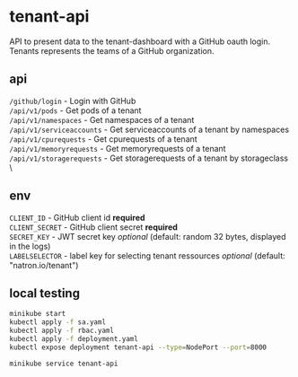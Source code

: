 # tenant-api
API to present data to the tenant-dashboard with a GitHub oauth login.
Tenants represents the teams of a GitHub organization.

## api
`/github/login` - Login with GitHub \
`/api/v1/pods` - Get pods of a tenant \
`/api/v1/namespaces` - Get namespaces of a tenant \
`/api/v1/serviceaccounts` - Get serviceaccounts of a tenant by namespaces \
`/api/v1/cpurequests` - Get cpurequests of a tenant \
`/api/v1/memoryrequests` - Get memoryrequests of a tenant \
`/api/v1/storagerequests` - Get storagerequests of a tenant by storageclass \

## env
`CLIENT_ID` - GitHub client id **required** \
`CLIENT_SECRET` - GitHub client secret **required** \
`SECRET_KEY` - JWT secret key *optional* (default: random 32 bytes, displayed in the logs) \
`LABELSELECTOR` - label key for selecting tenant ressources *optional* (default: "natron.io/tenant")

## local testing

```bash
minikube start
kubectl apply -f sa.yaml
kubectl apply -f rbac.yaml
kubectl apply -f deployment.yaml
kubectl expose deployment tenant-api --type=NodePort --port=8000

minikube service tenant-api
```